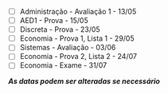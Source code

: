 - [ ] Administração - Avaliação 1 - 13/05
- [ ] AED1 - Prova - 15/05
- [ ] Discreta - Prova - 23/05
- [ ] Economia - Prova 1, Lista 1 - 29/05
- [ ] Sistemas - Avaliação - 03/06
- [ ] Economia - Prova 2, Lista 2 - 24/07
- [ ] Economia - Exame - 31/07

***As datas podem ser alteradas se necessário***

